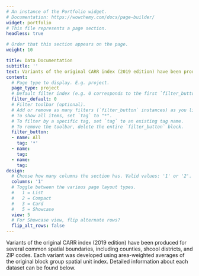 ```yaml
---
# An instance of the Portfolio widget.
# Documentation: https://wowchemy.com/docs/page-builder/
widget: portfolio
# This file represents a page section.
headless: true

# Order that this section appears on the page.
weight: 10

title: Data Documentation
subtitle: ''
text: Variants of the original CARR index (2019 edition) have been produced for several common spatial boundaries, including counties, shcool districts, and ZIP codes. Each variant was developed using area-weighted averages of the original block group spatial unit index. Detailed information about each dataset can be found below.
content:
  # Page type to display. E.g. project.
  page_type: project
  # Default filter index (e.g. 0 corresponds to the first `filter_button` instance below).
  filter_default: 0
  # Filter toolbar (optional).
  # Add or remove as many filters (`filter_button` instances) as you like.
  # To show all items, set `tag` to "*".
  # To filter by a specific tag, set `tag` to an existing tag name.
  # To remove the toolbar, delete the entire `filter_button` block.
  filter_button:
  - name: All
    tag: '*'
  - name: 
    tag: 
  - name: 
    tag: 
design:
  # Choose how many columns the section has. Valid values: '1' or '2'.
  columns: '1'
  # Toggle between the various page layout types.
  #   1 = List
  #   2 = Compact
  #   3 = Card
  #   5 = Showcase
  view: 5
  # For Showcase view, flip alternate rows?
  flip_alt_rows: false
---
```

Variants of the original CARR index (2019 edition) have been produced for several common spatial boundaries, including counties, shcool districts, and ZIP codes. Each variant was developed using area-weighted averages of the original block group spatial unit index. Detailed information about each dataset can be found below.
